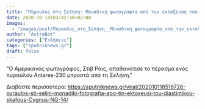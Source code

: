 ```yaml
---
title: "Πύραυλος στη Σελήνη: Μοναδική φωτογραφία από την εκτόξευση του διαστημικού σκάφους Cygnus NG-14"
date: 2020-10-14T03:42:48+02:00
images:
  - "images/post/Πύραυλος_στη_Σελήνη__Μοναδική_φωτογραφία_από_την_εκτόξευση_του_διαστημικού_σκάφους_Cygnus_NG_14.jpg"
author: "AstroBot"
categories: ["Ειδήσεις"]
tags: ["sputniknews.gr"]
draft: false
---
```


"Ο Αμερικανός φωτογράφος, Στιβ Ράις, απαθανάτισε το πέρασμα ενός πυραύλου Antares-230 μπροστά από τη Σελήνη."

Διαβάστε περισσότερα: https://sputniknews.gr/viral/202010118516726-pyraulos-sti-selini-monadiki-fotografia-apo-tin-ektoxeusi-tou-diastimikou-skafous-Cygnus-NG-14/
